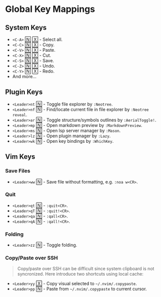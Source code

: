 # Global Key Mappings

## System Keys

- `<C-A>` 🄽 🅇 - Select all.
- `<C-C>` 🄽 🅇 - Copy.
- `<C-V>` 🄽 🅇 - Paste.
- `<C-X>` 🄽 🅇 - Cut.
- `<C-S>` 🄽 🅇 - Save.
- `<C-Z>` 🄽 🅇 - Undo.
- `<C-Y>` 🄽 🅇 - Redo.
- And more...

## Plugin Keys

- `<Leader>nt` 🄽 - Toggle file explorer by `:Neotree`.
- `<Leader>nf` 🄽 - Find/locate current file in file explorer by `:Neotree reveal`.
- `<Leader>ar` 🄽 - Toggle structure/symbols outlines by `:AerialToggle!`.
- `<Leader>mp` 🄽 - Open markdown preview by `:MarkdownPreview`.
- `<Leader>ms` 🄽 - Open lsp server manager by `:Mason`.
- `<Leader>lz` 🄽 - Open plugin manager by `:Lazy`.
- `<Leader>wk` 🄽 - Open key bindings by `:WhichKey`.

## Vim Keys

### Save Files

- `<Leader>ww` 🄽 - Save file without formatting, e.g. `:noa w<CR>`.

### Quit

- `<Leader>qt` 🄽 - `:quit<CR>`.
- `<Leader>qT` 🄽 - `:quit!<CR>`.
- `<Leader>qa` 🄽 - `:qall<CR>`.
- `<Leader>qA` 🄽 - `:qall!<CR>`.

### Folding

- `<Leader>zz` 🄽 - Toggle folding.

### Copy/Paste over SSH

> Copy/paste over SSH can be difficult since system clipboard is not syncronized. Here introduce two shortcuts using local cache:

- `<Leader>yy` 🅇 - Copy visual selected to `~/.nvim/.copypaste`.
- `<Leader>pp` 🄽 - Paste from `~/.nvim/.copypaste` to current cursor.
